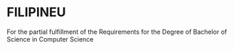 # FILIPINEU
For the partial fulfillment of the Requirements for the Degree of Bachelor of Science in Computer Science
